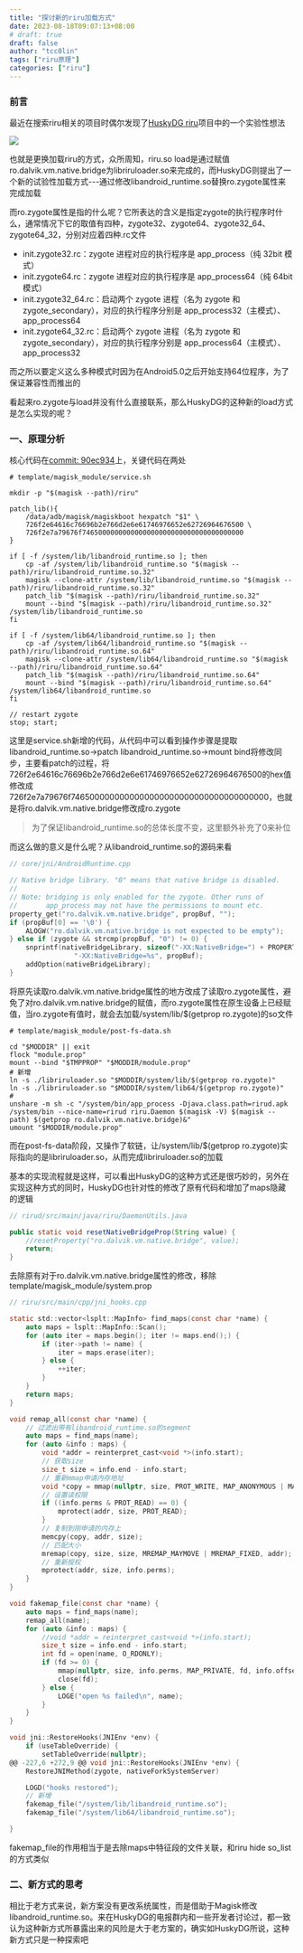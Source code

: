 ```yaml
---
title: "探讨新的riru加载方式"
date: 2023-08-18T09:07:13+08:00
# draft: true
draft: false
author: "tcc0lin"
tags: ["riru原理"]
categories: ["riru"]
---
```


### 前言
最近在搜索riru相关的项目时偶尔发现了[HuskyDG riru](https://github.com/HuskyDG/Riru)项目中的一个实验性想法

![](https://github.com/tcc0lin/self_pic/blob/main/riru-newload.png?raw=true)

也就是更换加载riru的方式，众所周知，riru.so load是通过赋值ro.dalvik.vm.native.bridge为libriruloader.so来完成的，而HuskyDG则提出了一个新的试验性加载方式---通过修改libandroid_runtime.so替换ro.zygote属性来完成加载

而ro.zygote属性是指的什么呢？它所表达的含义是指定zygote的执行程序时什么，通常情况下它的取值有四种，zygote32、zygote64、zygote32_64、zygote64_32，分别对应着四种.rc文件

- init.zygote32.rc：zygote 进程对应的执行程序是 app_process（纯 32bit 模式）
- init.zygote64.rc：zygote 进程对应的执行程序是 app_process64（纯 64bit 模式）
- init.zygote32_64.rc：启动两个 zygote 进程（名为 zygote 和 zygote_secondary），对应的执行程序分别是 app_process32（主模式）、app_process64
- init.zygote64_32.rc：启动两个 zygote 进程（名为 zygote 和 zygote_secondary），对应的执行程序分别是 app_process64（主模式）、app_process32

而之所以要定义这么多种模式时因为在Android5.0之后开始支持64位程序，为了保证兼容性而推出的

看起来ro.zygote与load并没有什么直接联系，那么HuskyDG的这种新的load方式是怎么实现的呢？

### 一、原理分析
核心代码在[commit: 90ec934](https://github.com/RikkaApps/Riru/commit/90ec93448aab3361c51c3d0df39fda427b24b13f)上，关键代码在两处
```shell
# template/magisk_module/service.sh

mkdir -p "$(magisk --path)/riru"

patch_lib(){
    /data/adb/magisk/magiskboot hexpatch "$1" \
    726f2e64616c76696b2e766d2e6e61746976652e62726964676500 \
    726f2e7a79676f7465000000000000000000000000000000000000
}

if [ -f /system/lib/libandroid_runtime.so ]; then
    cp -af /system/lib/libandroid_runtime.so "$(magisk --path)/riru/libandroid_runtime.so.32"
    magisk --clone-attr /system/lib/libandroid_runtime.so "$(magisk --path)/riru/libandroid_runtime.so.32"
    patch_lib "$(magisk --path)/riru/libandroid_runtime.so.32"
    mount --bind "$(magisk --path)/riru/libandroid_runtime.so.32" /system/lib/libandroid_runtime.so
fi

if [ -f /system/lib64/libandroid_runtime.so ]; then
    cp -af /system/lib64/libandroid_runtime.so "$(magisk --path)/riru/libandroid_runtime.so.64"
    magisk --clone-attr /system/lib64/libandroid_runtime.so "$(magisk --path)/riru/libandroid_runtime.so.64"
    patch_lib "$(magisk --path)/riru/libandroid_runtime.so.64"
    mount --bind "$(magisk --path)/riru/libandroid_runtime.so.64" /system/lib64/libandroid_runtime.so
fi

// restart zygote
stop; start;
```
这里是service.sh新增的代码，从代码中可以看到操作步骤是提取libandroid_runtime.so->patch libandroid_runtime.so->mount bind将修改同步，主要看patch的过程，将726f2e64616c76696b2e766d2e6e61746976652e62726964676500的hex值修改成726f2e7a79676f7465000000000000000000000000000000000000，也就是将ro.dalvik.vm.native.bridge修改成ro.zygote

>为了保证libandroid_runtime.so的总体长度不变，这里额外补充了0来补位

而这么做的意义是什么呢？从libandroid_runtime.so的源码来看
```c
// core/jni/AndroidRuntime.cpp

// Native bridge library. "0" means that native bridge is disabled.
//
// Note: bridging is only enabled for the zygote. Other runs of
//       app_process may not have the permissions to mount etc.
property_get("ro.dalvik.vm.native.bridge", propBuf, "");
if (propBuf[0] == '\0') {
    ALOGW("ro.dalvik.vm.native.bridge is not expected to be empty");
} else if (zygote && strcmp(propBuf, "0") != 0) {
    snprintf(nativeBridgeLibrary, sizeof("-XX:NativeBridge=") + PROPERTY_VALUE_MAX,
                "-XX:NativeBridge=%s", propBuf);
    addOption(nativeBridgeLibrary);
}
```
将原先读取ro.dalvik.vm.native.bridge属性的地方改成了读取ro.zygote属性，避免了对ro.dalvik.vm.native.bridge的赋值，而ro.zygote属性在原生设备上已经赋值，当ro.zygote有值时，就会去加载/system/lib/$(getprop ro.zygote)的so文件
```shell
# template/magisk_module/post-fs-data.sh

cd "$MODDIR" || exit
flock "module.prop"
mount --bind "$TMPPROP" "$MODDIR/module.prop"
# 新增
ln -s ./libriruloader.so "$MODDIR/system/lib/$(getprop ro.zygote)"
ln -s ./libriruloader.so "$MODDIR/system/lib64/$(getprop ro.zygote)"
#
unshare -m sh -c "/system/bin/app_process -Djava.class.path=rirud.apk /system/bin --nice-name=rirud riru.Daemon $(magisk -V) $(magisk --path) $(getprop ro.dalvik.vm.native.bridge)&"
umount "$MODDIR/module.prop"
```
而在post-fs-data阶段，又操作了软链，让/system/lib/$(getprop ro.zygote)实际指向的是libriruloader.so，从而完成libriruloader.so的加载

基本的实现流程就是这样，可以看出HuskyDG的这种方式还是很巧妙的，另外在实现这种方式的同时，HuskyDG也针对性的修改了原有代码和增加了maps隐藏的逻辑
```java
// rirud/src/main/java/riru/DaemonUtils.java

public static void resetNativeBridgeProp(String value) {
    //resetProperty("ro.dalvik.vm.native.bridge", value);
    return;
}
```
去除原有对于ro.dalvik.vm.native.bridge属性的修改，移除template/magisk_module/system.prop
```c
// riru/src/main/cpp/jni_hooks.cpp

static std::vector<lsplt::MapInfo> find_maps(const char *name) {
    auto maps = lsplt::MapInfo::Scan();
    for (auto iter = maps.begin(); iter != maps.end();) {
        if (iter->path != name) {
            iter = maps.erase(iter);
        } else {
            ++iter;
        }
    }
    return maps;
}

void remap_all(const char *name) {
    // 过滤出带有libandroid_runtime.so的segment
    auto maps = find_maps(name);
    for (auto &info : maps) {
        void *addr = reinterpret_cast<void *>(info.start);
        // 获取size
        size_t size = info.end - info.start;
        // 重新mmap申请内存地址
        void *copy = mmap(nullptr, size, PROT_WRITE, MAP_ANONYMOUS | MAP_PRIVATE, -1, 0);
        // 设置读权限
        if ((info.perms & PROT_READ) == 0) {
            mprotect(addr, size, PROT_READ);
        }
        // 复制到刚申请的内存上
        memcpy(copy, addr, size);
        // 匹配大小
        mremap(copy, size, size, MREMAP_MAYMOVE | MREMAP_FIXED, addr);
        // 重新授权
        mprotect(addr, size, info.perms);
    }
}

void fakemap_file(const char *name) {
    auto maps = find_maps(name);
    remap_all(name);
    for (auto &info : maps) {
        //void *addr = reinterpret_cast<void *>(info.start);
        size_t size = info.end - info.start;
        int fd = open(name, O_RDONLY);
        if (fd >= 0) {
            mmap(nullptr, size, info.perms, MAP_PRIVATE, fd, info.offset);
            close(fd);
        } else {
            LOGE("open %s failed\n", name);
        }
    }
}

void jni::RestoreHooks(JNIEnv *env) {
    if (useTableOverride) {
        setTableOverride(nullptr);
@@ -227,6 +272,9 @@ void jni::RestoreHooks(JNIEnv *env) {
    RestoreJNIMethod(zygote, nativeForkSystemServer)

    LOGD("hooks restored");
    // 新增
    fakemap_file("/system/lib/libandroid_runtime.so");
    fakemap_file("/system/lib64/libandroid_runtime.so");

}
```
fakemap_file的作用相当于是去除maps中特征段的文件关联，和riru hide so_list的方式类似

### 二、新方式的思考
相比于老方式来说，新方案没有更改系统属性，而是借助于Magisk修改libandroid_runtime.so。来在HuskyDG的电报群内和一些开发者讨论过，都一致认为这种新方式所暴露出来的风险是大于老方案的，确实如HuskyDG所说，这种新方式只是一种探索吧